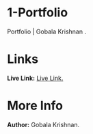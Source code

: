 ﻿# 1-Portfolio

Portfolio  | Gobala Krishnan .

# Links
<b>Live Link:</b> <a href="https://gkrizz.github.io/1-Portfolio/" target="_blank">Live Link.</a>

# More Info
<b>Author:</b> Gobala Krishnan.

